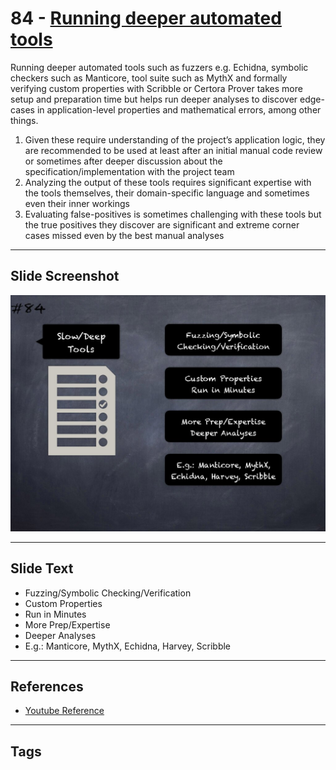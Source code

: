 
# 84 - [Running deeper automated tools](./Running%20deeper%20automated%20tools.md)

Running deeper automated tools such as fuzzers e.g. Echidna, symbolic checkers such as Manticore, tool suite such as MythX and formally verifying custom properties with Scribble or Certora Prover takes more setup and preparation time but helps run deeper analyses to discover edge-cases in application-level properties and mathematical errors, among other things.

1. Given these require understanding of the project’s application logic, they are recommended to be used at least after an initial manual code review or sometimes after deeper discussion about the specification/implementation with the project team
2. Analyzing the output of these tools requires significant expertise with the tools themselves, their domain-specific language and sometimes even their inner workings
3. Evaluating false-positives is sometimes challenging with these tools but the true positives they discover are significant and extreme corner cases missed even by the best manual analyses
___
## Slide Screenshot
![084.jpg](../../images/6.%20Audit%20Techniques%20and%20Tools%20101/084.jpg)
___
## Slide Text
- Fuzzing/Symbolic Checking/Verification
- Custom Properties
- Run in Minutes
- More Prep/Expertise
- Deeper Analyses
- E.g.: Manticore, MythX, Echidna, Harvey, Scribble
___
## References
- [Youtube Reference](https://youtu.be/dgITqd3mkDk?t=362)
___
## Tags

